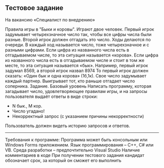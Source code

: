 Тестовое задание
------------------------------------------------------
На вакансию «Специалист по внедрению»

Правила игры в "Быки и коровы".
Играют двое человек. Первый игрок задумывает четырехзначное число так, чтобы все цифры
числа были разные. Второй игрок должен отгадать это число.
Ходы делаются по очереди. В каждый ход называется число, тоже четырехзначное и с разными
цифрами. Если цифра из названного числа есть в отгадываемом числе, то эта ситуация называется
«корова». Если цифра из названного числа есть в отгадываемом числе и стоит в том же месте, то
эта ситуация называется «бык».
Например, первый игрок задумал 8569, а второй игрок назвал 8974 То первый игрок должен
сказать: «Один бык и одна корова» (1б,1к).
Свое число задумывает каждый партнер. Выигрывает тот, кто раньше отгадает число соперника.
Задание. Базовый уровень
Написать программу, которая загадывает число, удовлетворяющее правилам игры, и на запросы
пользователя выдаёт ответы в виде строки:
  - N бык., M кор.
  - Число угадано!
  - Некорректный запрос (с указанием причины некорректности)

Пользователь должен видеть историю запросов и ответов.

------------------------------------------
Требования к программе:
Программа может быть консольным или Windows Forms приложением. Язык
программирования – C++, C# или VB. Среда разработки – предпочтительно Visual Studio
Наличие комментариев в коде
При получении тестового задания кандидат обозначает срок, за который он сможет его
выполнить
